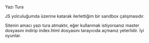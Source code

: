 Yazı Tura

JS yolculuğumda üzerine katarak ilerlettiğim bir sandbox çalışmasıdır.

Sitenin amacı yazı tura atmaktır, eğer kullanmak istiyorsanız master dosyasını indirip
index.html dosyasını tarayıcıda açmanız yeterlidir. İyi oyunlar.
